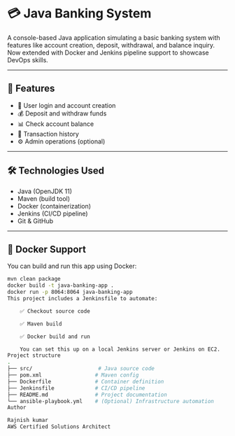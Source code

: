 # 💳 Java Banking System

A console-based Java application simulating a basic banking system with features like account creation, deposit, withdrawal, and balance inquiry. Now extended with Docker and Jenkins pipeline support to showcase DevOps skills.

---

## 📌 Features

- 🔐 User login and account creation
- 💰 Deposit and withdraw funds
- 📊 Check account balance
- 🧾 Transaction history
- ⚙️ Admin operations (optional)

---

## 🛠️ Technologies Used

- Java (OpenJDK 11)
- Maven (build tool)
- Docker (containerization)
- Jenkins (CI/CD pipeline)
- Git & GitHub

---

## 🐳 Docker Support

You can build and run this app using Docker:

```bash
mvn clean package
docker build -t java-banking-app .
docker run -p 8064:8064 java-banking-app
This project includes a Jenkinsfile to automate:

    ✅ Checkout source code

    ✅ Maven build

    ✅ Docker build and run

    You can set this up on a local Jenkins server or Jenkins on EC2.
Project structure
.
├── src/                     # Java source code
├── pom.xml                 # Maven config
├── Dockerfile              # Container definition
├── Jenkinsfile             # CI/CD pipeline
├── README.md               # Project documentation
└── ansible-playbook.yml    # (Optional) Infrastructure automation
Author

Rajnish kumar
AWS Certified Solutions Architect
